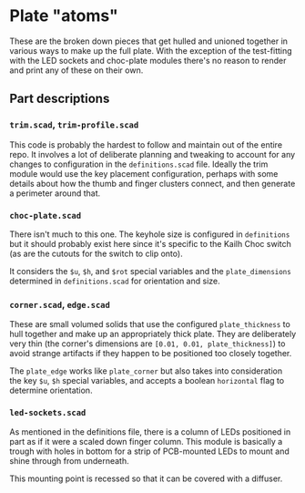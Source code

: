 # Plate "atoms"

These are the broken down pieces that get hulled and unioned together in various
ways to make up the full plate. With the exception of the test-fitting with the
LED sockets and choc-plate modules there's no reason to render and print any of
these on their own.

## Part descriptions

### `trim.scad`, `trim-profile.scad`

This code is probably the hardest to follow and maintain out of the entire repo.
It involves a lot of deliberate planning and tweaking to account for any changes
to configuration in the `definitions.scad` file. Ideally the trim module would
use the key placement configuration, perhaps with some details about how the
thumb and finger clusters connect, and then generate a perimeter around that.

### `choc-plate.scad`

There isn't much to this one. The keyhole size is configured in `definitions`
but it should probably exist here since it's specific to the Kailh Choc switch
(as are the cutouts for the switch to clip onto).

It considers the `$u`, `$h`, and `$rot` special variables and the
`plate_dimensions` determined in `definitions.scad` for orientation and size.

### `corner.scad`, `edge.scad`

These are small volumed solids that use the configured `plate_thickness` to hull
together and make up an appropriately thick plate. They are deliberately very
thin (the corner's dimensions are `[0.01, 0.01, plate_thickness]`) to avoid
strange artifacts if they happen to be positioned too closely together.

The `plate_edge` works like `plate_corner` but also takes into consideration the
key `$u`, `$h` special variables, and accepts a boolean `horizontal` flag to
determine orientation.

### `led-sockets.scad`

As mentioned in the definitions file, there is a column of LEDs positioned in
part as if it were a scaled down finger column. This module is basically a
trough with holes in bottom for a strip of PCB-mounted LEDs to mount and shine
through from underneath.

This mounting point is recessed so that it can be covered with a diffuser.
